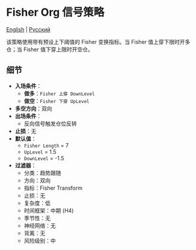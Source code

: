 # Fisher Org 信号策略
[English](README.md) | [Русский](README_ru.md)

该策略使用带有预设上下阈值的 Fisher 变换指标。当 Fisher 值上穿下限时开多仓；当 Fisher 值下穿上限时开空仓。

## 细节

- **入场条件**：
  - **做多**：`Fisher 上穿 DownLevel`
  - **做空**：`Fisher 下穿 UpLevel`
- **多空方向**：双向
- **出场条件**：
  - 反向信号触发仓位反转
- **止损**：无
- **默认值**：
  - `Fisher Length` = 7
  - `UpLevel` = 1.5
  - `DownLevel` = -1.5
- **过滤器**：
  - 分类：趋势跟随
  - 方向：双向
  - 指标：Fisher Transform
  - 止损：无
  - 复杂度：低
  - 时间框架：中期 (H4)
  - 季节性：无
  - 神经网络：无
  - 背离：无
  - 风险级别：中
